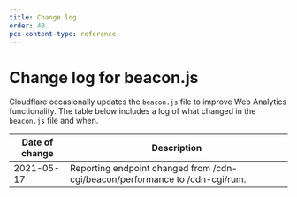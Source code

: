 ```yaml
---
title: Change log
order: 40
pcx-content-type: reference
---
```


# Change log for beacon.js

Cloudflare occasionally updates the `beacon.js` file to improve Web Analytics functionality. The table below includes a log of what changed in the `beacon.js` file and when.

<table style="width:100%">
   <thead>
        <tr>
            <th>Date of change</th>
            <th>Description</th>
        </tr>
    </thead>
    <tbody>
        <tr>
            <td>2021-05-17</td>
            <td>Reporting endpoint changed from /cdn-cgi/beacon/performance to /cdn-cgi/rum.</td>
        </tr>
   </tbody>
</table>